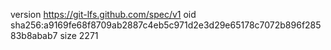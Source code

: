 version https://git-lfs.github.com/spec/v1
oid sha256:a9169fe68f8709ab2887c4eb5c971d2e3d29e65178c7072b896f28583b8abab7
size 2271
